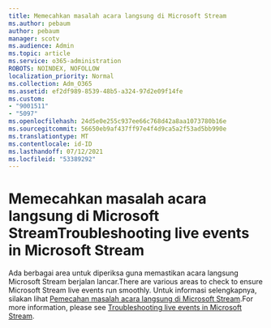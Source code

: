 ```yaml
---
title: Memecahkan masalah acara langsung di Microsoft Stream
ms.author: pebaum
author: pebaum
manager: scotv
ms.audience: Admin
ms.topic: article
ms.service: o365-administration
ROBOTS: NOINDEX, NOFOLLOW
localization_priority: Normal
ms.collection: Adm_O365
ms.assetid: ef2df989-8539-48b5-a324-97d2e09f14fe
ms.custom:
- "9001511"
- "5097"
ms.openlocfilehash: 24d5e0e255c937ee66c768d42a8aa1073780b16e
ms.sourcegitcommit: 56650eb9af437ff97e4f4d9ca5a2f53ad5bb990e
ms.translationtype: MT
ms.contentlocale: id-ID
ms.lasthandoff: 07/12/2021
ms.locfileid: "53389292"
---
```

# <a name="troubleshooting-live-events-in-microsoft-stream"></a><span data-ttu-id="5dd96-102">Memecahkan masalah acara langsung di Microsoft Stream</span><span class="sxs-lookup"><span data-stu-id="5dd96-102">Troubleshooting live events in Microsoft Stream</span></span>

<span data-ttu-id="5dd96-103">Ada berbagai area untuk diperiksa guna memastikan acara langsung Microsoft Stream berjalan lancar.</span><span class="sxs-lookup"><span data-stu-id="5dd96-103">There are various areas to check to ensure Microsoft Stream live events run smoothly.</span></span> <span data-ttu-id="5dd96-104">Untuk informasi selengkapnya, silakan lihat [Pemecahan masalah acara langsung di Microsoft Stream](/stream/live-event-troubleshooting).</span><span class="sxs-lookup"><span data-stu-id="5dd96-104">For more information, please see [Troubleshooting live events in Microsoft Stream](/stream/live-event-troubleshooting).</span></span>
